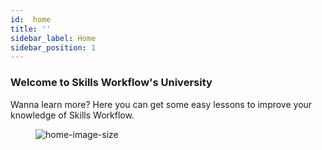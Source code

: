 ```yaml
---
id:  home
title: ''
sidebar_label: Home
sidebar_position: 1
---
```


### Welcome to Skills Workflow's University

Wanna learn more? Here you can get some easy lessons to improve your knowledge of Skills Workflow.

<figure>

![home-image-size](/img/homefeat01.svg)
</figure>